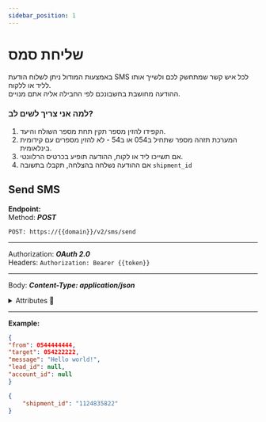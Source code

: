 ```yaml
---
sidebar_position: 1
---
```


# שליחת סמס
באמצעות המודול ניתן לשלוח הודעת SMS לכל איש קשר שמתחשק לכם ולשייך אותו לליד או ללקוח.  
ההודעה מחושבת בחשבונכם לפי החבילה אליה אתם מנויים.

### למה אני צריך לשים לב?
1. הקפידו להזין מספר תקין תחת מספר השולח והיעד.
2. המערכת תזהה מספר שתחיל ב054 או ב54 - לא להזין מספרים עם קידומית בינלאומית.
3. אם תשייכו ליד או לקוח, ההודעה תופיע בכרטיס הרלוונטי.
4. אם ההודעה נשלחה בהצלחה, תקבלו בתשובה ``shipment_id``


<div class="api-docs api-sec">

## Send SMS

**Endpoint:**  
Method: ***POST***
<div class="end-point"><code>POST: https://&#123;&#123;domain&#125;&#125;/v2/sms/send</code></div>

***
Authorization: ***OAuth 2.0***  
Headers: ``Authorization: Bearer {{token}}``
***
Body: ***Content-Type: application/json***

<details>
  <summary>Attributes 🤖</summary>
  <div class="api-att">


| Required | Key        | Value    |    Note    |
| :------: | ---------- | -------- | :--------: |
|     ✓    | from       | `number` | מספר השולח |
|     ✓    | target     | `number` |  מספר יעד  |
|     ✓    | message    | `string` |    הודעה   |
|          | lead_id    | `string` |  מזהה ליד  |
|          | account_id | `string` |  מזהה לקוח |

  </div>
</details>


***
**Example:**
```json title="Request - Status Code: 201 Created"
{
"from": 0544444444,
"target": 054222222,
"message": "Hello world!",
"lead_id": null,
"account_id": null
}
```

```json title="Response"
{
    "shipment_id": "1124835822"
}
```
</div>